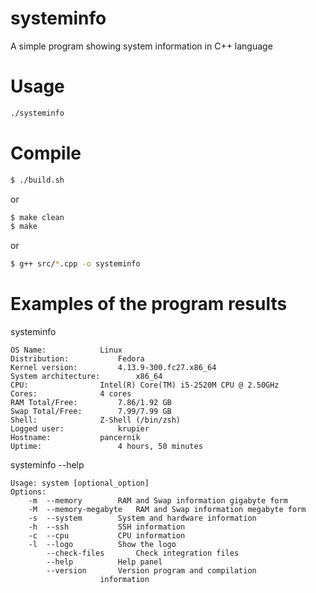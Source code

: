 # systeminfo
A simple program showing system information in C++ language
# Usage
```sh
./systeminfo
```
# Compile
```sh
$ ./build.sh
```
or
```sh
$ make clean
$ make
```
or
```sh
$ g++ src/*.cpp -o systeminfo
```
# Examples of the program results
systeminfo
```
OS Name:			Linux
Distribution:			Fedora
Kernel version:			4.13.9-300.fc27.x86_64
System architecture:		x86_64
CPU:				Intel(R) Core(TM) i5-2520M CPU @ 2.50GHz
Cores:		  		4 cores
RAM Total/Free:			7.86/1.92 GB
Swap Total/Free:		7.99/7.99 GB
Shell:				Z-Shell (/bin/zsh)
Logged user:			krupier
Hostname:			pancernik
Uptime:			        4 hours, 50 minutes
```
systeminfo --help
```
Usage: system [optional_option]
Options:
	-m	--memory		RAM and Swap information gigabyte form
	-M	--memory-megabyte	RAM and Swap information megabyte form
	-s	--system		System and hardware information
	-h	--ssh			SSH information
	-c	--cpu			CPU information
	-l	--logo			Show the logo
		--check-files		Check integration files
		--help			Help panel
		--version		Version program and compilation
					information
```
